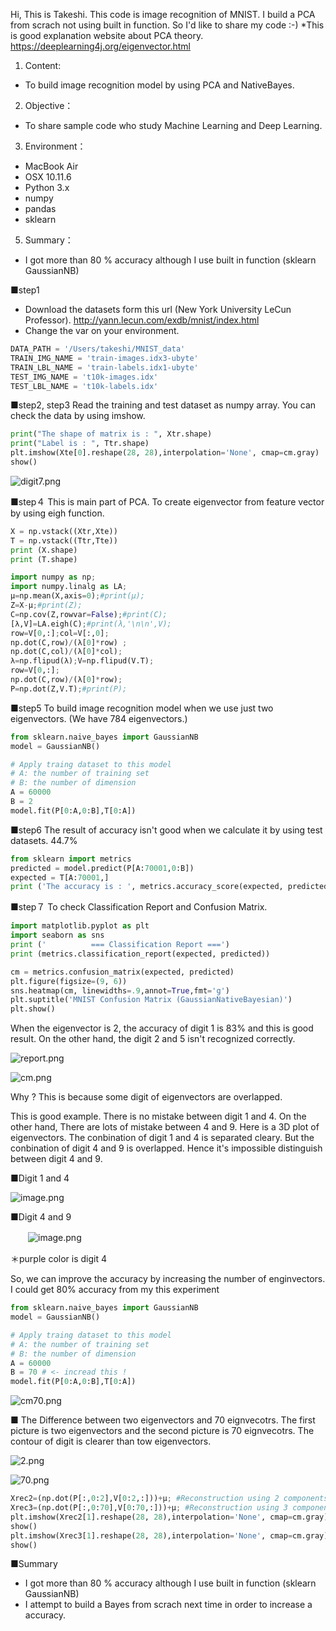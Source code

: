 Hi, This is Takeshi. This code is image recognition of MNIST.
I build a PCA from scrach not using built in function. So I'd like to share my code :-)
*This is good explanation website about PCA theory.
 https://deeplearning4j.org/eigenvector.html

1. Content:
- To build image recognition model by using PCA and NativeBayes.

2. Objective：
- To share sample code who study Machine Learning and Deep Learning.

3. Environment：
- MacBook Air
- OSX 10.11.6
- Python 3.x
- numpy
- pandas
- sklearn

5. Summary：
- I got more than 80 % accuracy although I use built in function (sklearn GaussianNB)

■step1
- Download the datasets form this url (New York University LeCun Professor).
  http://yann.lecun.com/exdb/mnist/index.html
- Change the var on your environment.

```py
DATA_PATH = '/Users/takeshi/MNIST_data'
TRAIN_IMG_NAME = 'train-images.idx3-ubyte'
TRAIN_LBL_NAME = 'train-labels.idx1-ubyte'
TEST_IMG_NAME = 't10k-images.idx'
TEST_LBL_NAME = 't10k-labels.idx'
```
■step2, step3
Read the training and test dataset as numpy array.
You can check the data by using imshow.

```py
print("The shape of matrix is : ", Xtr.shape)
print("Label is : ", Ttr.shape)
plt.imshow(Xte[0].reshape(28, 28),interpolation='None', cmap=cm.gray)
show()
```
![digit7.png](https://qiita-image-store.s3.amazonaws.com/0/141816/8d03c163-3210-daa6-ac05-a36816262256.png)

■step４
This is main part of PCA. 
To create eigenvector from feature vector by using eigh function.


```py
X = np.vstack((Xtr,Xte))
T = np.vstack((Ttr,Tte))
print (X.shape)
print (T.shape)

import numpy as np;
import numpy.linalg as LA;
μ=np.mean(X,axis=0);#print(μ);
Z=X-μ;#print(Z);
C=np.cov(Z,rowvar=False);#print(C);
[λ,V]=LA.eigh(C);#print(λ,'\n\n',V);
row=V[0,:];col=V[:,0];
np.dot(C,row)/(λ[0]*row) ;
np.dot(C,col)/(λ[0]*col);
λ=np.flipud(λ);V=np.flipud(V.T);
row=V[0,:];
np.dot(C,row)/(λ[0]*row);
P=np.dot(Z,V.T);#print(P);
```


■step5
To build image recognition model when we use just two eigenvectors.
(We have 784 eigenvectors.)

```py
from sklearn.naive_bayes import GaussianNB
model = GaussianNB()

# Apply traing dataset to this model
# A: the number of training set
# B: the number of dimension
A = 60000
B = 2
model.fit(P[0:A,0:B],T[0:A])
```

■step6
The result of accuracy isn't good when we calculate it by using test datasets.
44.7%

```py
from sklearn import metrics
predicted = model.predict(P[A:70001,0:B])
expected = T[A:70001,]
print ('The accuracy is : ', metrics.accuracy_score(expected, predicted)*100, '%')
```

■step７
To check Classification Report and Confusion Matrix.

```py
import matplotlib.pyplot as plt
import seaborn as sns
print ('          === Classification Report ===')
print (metrics.classification_report(expected, predicted))

cm = metrics.confusion_matrix(expected, predicted)
plt.figure(figsize=(9, 6))
sns.heatmap(cm, linewidths=.9,annot=True,fmt='g')
plt.suptitle('MNIST Confusion Matrix (GaussianNativeBayesian)')
plt.show()
```

When the eigenvector is 2, the accuracy of digit 1 is 83% and this is good result.
On the other hand, the digit 2 and 5 isn't recognized correctly.

![report.png](https://qiita-image-store.s3.amazonaws.com/0/141816/c0252eb7-3166-8f69-8624-ea1ea64ab256.png)

![cm.png](https://qiita-image-store.s3.amazonaws.com/0/141816/ce7ad026-791e-c67c-12fb-67e61c955e98.png)

Why ? 
This is because some digit of eigenvectors are overlapped.

This is good example.
There is no mistake between digit 1 and 4. On the other hand, There are lots of mistake between 4 and 9.
Here is a 3D plot of eigenvectors.
The conbination of digit 1 and 4 is separated cleary. But the conbination of digit 4 and 9 is overlapped. Hence it's impossible distinguish between digit 4 and 9.

■Digit 1 and 4

![image.png](https://qiita-image-store.s3.amazonaws.com/0/141816/54a022c1-aec0-41ba-bc40-45b3bd41b856.png)

■Digit 4 and 9

　　![image.png](https://qiita-image-store.s3.amazonaws.com/0/141816/5ef7d67a-9875-92a9-8410-207c77dd8636.png)

＊purple color is digit 4

So, we can improve the accuracy by increasing the number of enginvectors. I could get 80% accuracy from my this experiment
```py
from sklearn.naive_bayes import GaussianNB
model = GaussianNB()

# Apply traing dataset to this model
# A: the number of training set
# B: the number of dimension
A = 60000
B = 70 # <- incread this !
model.fit(P[0:A,0:B],T[0:A])
```
![cm70.png](https://qiita-image-store.s3.amazonaws.com/0/141816/8d21db36-5df8-ff0d-94a2-48c14ffb3de0.png)

■ The Difference between two eigenvectors and 70 eignvecotrs.
The first picture is two eigenvectors and the second picture is 70 eignvecotrs.
The contour of digit is clearer than  tow eigenvectors.

![2.png](https://qiita-image-store.s3.amazonaws.com/0/141816/10ab8499-1aad-8a2d-50e5-521b9194b74b.png)

![70.png](https://qiita-image-store.s3.amazonaws.com/0/141816/61ddd0f7-dec2-9773-6954-0973aa74ee80.png)

```py
Xrec2=(np.dot(P[:,0:2],V[0:2,:]))+μ; #Reconstruction using 2 components
Xrec3=(np.dot(P[:,0:70],V[0:70,:]))+μ; #Reconstruction using 3 components
plt.imshow(Xrec2[1].reshape(28, 28),interpolation='None', cmap=cm.gray);
show()
plt.imshow(Xrec3[1].reshape(28, 28),interpolation='None', cmap=cm.gray);
show()
```

■Summary
- I got more than 80 % accuracy although I use built in function (sklearn GaussianNB)
- I attempt to build a Bayes from scrach next time in order to increase a accuracy.
